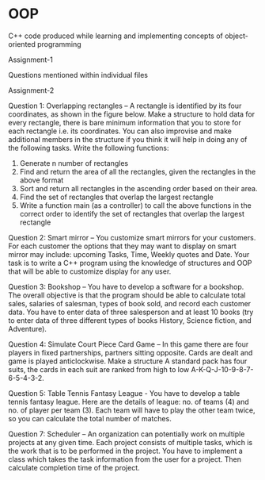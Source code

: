 # OOP

C++ code produced while learning and implementing concepts of object-oriented programming

Assignment-1

Questions mentioned within individual files

Assignment-2

Question 1: Overlapping rectangles – A rectangle is identified by its four coordinates, as shown in the
figure below. Make a structure to hold data for every rectangle, there is bare minimum information that
you to store for each rectangle i.e. its coordinates. You can also improvise and make additional members
in the structure if you think it will help in doing any of the following tasks. Write the following functions:
1. Generate n number of rectangles
2. Find and return the area of all the rectangles, given the rectangles in the above format
3. Sort and return all rectangles in the ascending order based on their area.
4. Find the set of rectangles that overlap the largest rectangle
5. Write a function main (as a controller) to call the above functions in the correct order to identify
the set of rectangles that overlap the largest rectangle

Question 2: Smart mirror – You customize smart mirrors for your customers. For each customer the
options that they may want to display on smart mirror may include: upcoming Tasks, Time, Weekly
quotes and Date. Your task is to write a C++ program using the knowledge of structures and OOP that will
be able to customize display for any user.

Question 3: Bookshop – You have to develop a software for a bookshop. The overall objective is that the
program should be able to calculate total sales, salaries of salesman, types of book sold, and record each
customer data. You have to enter data of three salesperson and at least 10 books (try to enter data of three
different types of books History, Science fiction, and Adventure).

Question 4: Simulate Court Piece Card Game – In this game there are four players in fixed partnerships,
partners sitting opposite. Cards are dealt and game is played anticlockwise. Make a structure A standard
pack has four suits, the cards in each suit are ranked from high to low A-K-Q-J-10-9-8-7-6-5-4-3-2.

Question 5: Table Tennis Fantasy League - You have to develop a table tennis fantasy league. Here are the
details of league: no. of teams (4) and no. of player per team (3). Each team will have to play the other
team twice, so you can calculate the total number of matches.

Question 7: Scheduler – An organization can potentially work on multiple projects at any given time. Each
project consists of multiple tasks, which is the work that is to be performed in the project. You have to
implement a class which takes the task information from the user for a project. Then calculate completion
time of the project.
